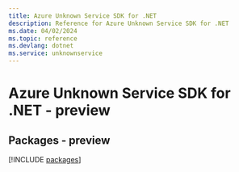 ```yaml
---
title: Azure Unknown Service SDK for .NET
description: Reference for Azure Unknown Service SDK for .NET
ms.date: 04/02/2024
ms.topic: reference
ms.devlang: dotnet
ms.service: unknownservice
---
```

# Azure Unknown Service SDK for .NET - preview
## Packages - preview
[!INCLUDE [packages](unknown-service-index.md)]
